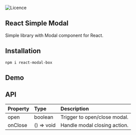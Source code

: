 ![Licence](https://img.shields.io/badge/license-MIT-blue.svg)

## React Simple Modal

Simple library with Modal component for React.

## Installation

`npm i react-modal-box`

## Demo

## API

| Property | Type       | Description                  |
| :------- | :--------- | :--------------------------- |
| open     | boolean    | Trigger to open/close modal. |
| onClose  | () => void | Handle modal closing action. |
